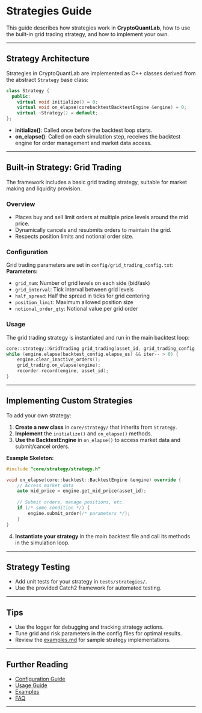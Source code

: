 # Strategies Guide

This guide describes how strategies work in **CryptoQuantLab**, how to use the built-in grid trading strategy, and how to implement your own.

---

## Strategy Architecture

Strategies in CryptoQuantLab are implemented as C++ classes derived from the abstract `Strategy` base class:
```c++
class Strategy { 
  public: 
    virtual void initialize() = 0; 
    virtual void on_elapse(corebacktestBacktestEngine &engine) = 0; 
    virtual ~Strategy() = default; 
};

```
- **initialize()**: Called once before the backtest loop starts.
- **on_elapse()**: Called on each simulation step, receives the backtest engine for order management and market data access.

---

## Built-in Strategy: Grid Trading

The framework includes a basic grid trading strategy, suitable for market making and liquidity provision.

### Overview

- Places buy and sell limit orders at multiple price levels around the mid price.
- Dynamically cancels and resubmits orders to maintain the grid.
- Respects position limits and notional order size.

### Configuration

Grid trading parameters are set in `config/grid_trading_config.txt`:
**Parameters:**
- `grid_num`: Number of grid levels on each side (bid/ask)
- `grid_interval`: Tick interval between grid levels
- `half_spread`: Half the spread in ticks for grid centering
- `position_limit`: Maximum allowed position size
- `notional_order_qty`: Notional value per grid order

### Usage

The grid trading strategy is instantiated and run in the main backtest loop:

```c++
core::strategy::GridTrading grid_trading(asset_id, grid_trading_config, logger);
while (engine.elapse(backtest_config.elapse_us) && iter-- > 0) { 
    engine.clear_inactive_orders();
    grid_trading.on_elapse(engine); 
    recorder.record(engine, asset_id); 
}
```
---

## Implementing Custom Strategies

To add your own strategy:

1. **Create a new class** in `core/strategy/` that inherits from `Strategy`.
2. **Implement** the `initialize()` and `on_elapse()` methods.
3. **Use the BacktestEngine** in `on_elapse()` to access market data and submit/cancel orders.

**Example Skeleton:**
```c++
#include "core/strategy/strategy.h"

void on_elapse(core::backtest::BacktestEngine &engine) override {
    // Access market data
    auto mid_price = engine.get_mid_price(asset_id);
    
    // Submit orders, manage positions, etc.
    if (/* some condition */) {
        engine.submit_order(/* parameters */);
    }
}
```
4. **Instantiate your strategy** in the main backtest file and call its methods in the simulation loop.

---

## Strategy Testing

- Add unit tests for your strategy in `tests/strategies/`.
- Use the provided Catch2 framework for automated testing.

---

## Tips

- Use the logger for debugging and tracking strategy actions.
- Tune grid and risk parameters in the config files for optimal results.
- Review the [examples.md](examples.md) for sample strategy implementations.

---

## Further Reading

- [Configuration Guide](configuration.md)
- [Usage Guide](usage.md)
- [Examples](examples.md)
- [FAQ](faq.md)

---